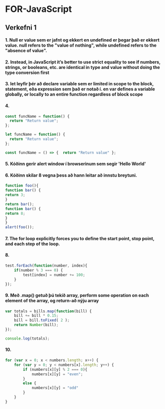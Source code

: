 # FOR-JavaScript
## Verkefni 1
#### 1. Null er value sem er jafnt og ekkert en undefined er þegar það er ekkert value. null refers to the "value of nothing", while undefined refers to the "absence of value".

#### 2. Instead, in JavaScript it’s better to use strict equality to see if numbers, strings, or booleans, etc. are identical in type and value without doing the type conversion first

#### 3. let leyfir þér að declare variable sem er limited in scope to the block, statement, eða expression sem það er notað í. en var defines a variable globally, or locally to an entire function regardless of block scope

#### 4.
```javascript
const funcName = function() {
  return "Return value";
};
```
```javascript
let funcName = function() {
  return "Return value";
};
```
```javascript
const funcName = () => {  return "Return value" };
```
#### 5. Kóðinn gerir alert window í browserinum sem segir 'Hello World'

#### 6. Kóðinn skilar 8 vegna þess að hann leitar að innstu breytuni.
```javascript
function foo(){
function bar() {
return 3;
}
return bar();
function bar() {
return 8;
}
}
alert(foo()); 
```
#### 7. The for loop explicitly forces you to define the start point, stop point, and each step of the loop.

#### 8. 
```javascript
test.forEach(function(number, index){
    if(number % 3 === 0) {
        test[index] = number += 100; 
    }
});
```
#### 9. Með .map() getuð þú tekið array, perform some operation on each element of the array, og return-að nýju array
```javascript
var totals = bills.map(function(bill) {
    bill += bill * 0.15;
    bill = bill.toFixed( 2 );
    return Number(bill);
});

console.log(totals);
```
#### 10. 
```javascript
for (var x = 0; x < numbers.length; x++) {
    for (var y = 0; y < numbers[x].length; y++) {
        if (numbers[x][y] % 2 === 0){
            numbers[x][y] = "even";
        }
        else {
            numbers[x][y] = "odd"
        }
    }
}
```
